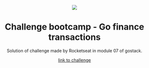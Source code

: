 <div align="center">
  <img src="https://user-images.githubusercontent.com/39541807/81132560-3a20a000-8f25-11ea-8179-4f4540936787.png">
<div>
<h1 align="center"> Challenge bootcamp - Go finance transactions</h1>

<p align="center">Solution of challenge made by Rocketseat in module 07 of gostack.</p>

<a href="https://github.com/Rocketseat/bootcamp-gostack-desafios/tree/master/desafio-database-upload"> link to challenge<a>
